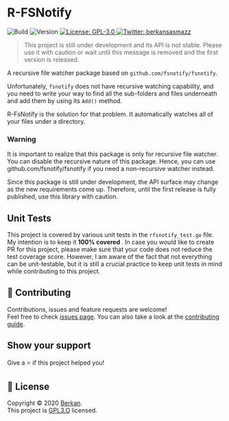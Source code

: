 # R-FSNotify
<p>

  <img alt="Build" src="https://github.com/berkansasmaz/rfsnotify/workflows/Go/badge.svg" /> 
 <img alt="Version" src="https://img.shields.io/badge/version-0.6.5-blue.svg?cacheSeconds=2592000" />
   <a href="https://github.com/berkansasmaz/Ketum/blob/master/LICENSE" target="_blank">
    <img alt="License: GPL-3.0" src="https://img.shields.io/badge/License-GPL3.0-yellow.svg" />
		<a href="https://twitter.com/berkansasmazz" target="_blank">
    <img alt="Twitter: berkansasmazz" src="https://img.shields.io/twitter/follow/berkansasmazz.svg?style=social" />
  </a>
  </a>
</p>

> This project is still under development and its API is not stable. Please use it with caution or wait until this message is removed and the first version is released.

A recursive file watcher package based on `github.com/fsnotify/fsnotify`.

Unfortunately, `fsnotify` does not have recursive watching capability, and you need to write your way to find all the sub-folders and files underneath and add them by using its `Add()` method.

R-FsNotify is the solution for that problem. It automatically watches all of your files under a directory.

### Warning
It is important to realize that this package is only for recursive file watcher. You can disable the recursive nature of this package. Hence, you can use github.com/fsnotify/fsnotify if you need a non-recursive watcher instead. 

Since this package is still under development, the API surface may change as the new requirements come up. Therefore, until the first release is fully published, use this library with caution.

## Unit Tests
This project is covered by various unit tests in the `rfsnotify_test.go` file. My intention is to keep it <strong> 100% covered </strong>. In case you would like to create PR for this project, please make sure that your code does not reduce the test coverage score. However, I am aware of the fact that not everything can be unit-testable, but it is still a crucial practice to keep unit tests in mind while contributing to this project.

## 🤝 Contributing

Contributions, issues and feature requests are welcome!<br/>Feel free to check [issues page](https://github.com/berkansasmaz/rfsnotify/issues). You can also take a look at the [contributing guide](https://dev.to/janessatran/a-beginner-s-guide-to-contributing-to-open-source-4fen).

## Show your support

Give a ⭐️ if this project helped you!

## 📝 License

Copyright © 2020 [Berkan](https://github.com/berkansasmaz).<br />
This project is [GPL3.O](https://github.com/berkansasmaz/rfsnotify/blob/master/LICENSE) licensed.